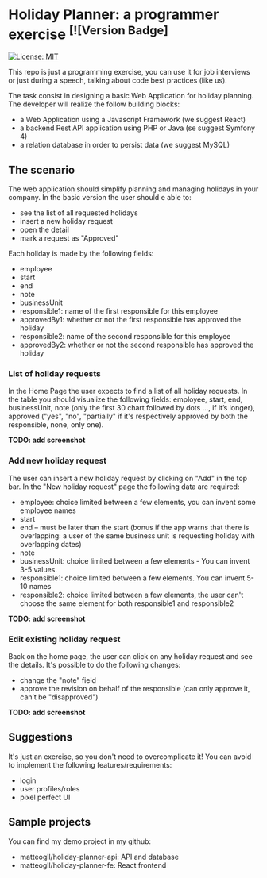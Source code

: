 # Holiday Planner: a programmer exercise <sup>[![Version Badge]</sup>

[![License: MIT](https://img.shields.io/badge/License-MIT-yellow.svg)](https://opensource.org/licenses/MIT)

This repo is just a programming exercise, you can use it for job interviews or just during a speech, 
talking about code best practices (like us).

The task consist in designing a basic Web Application for holiday planning.
The developer will realize the follow building blocks:
 * a Web Application using a Javascript Framework (we suggest React)
 * a backend Rest API application using PHP or Java (se suggest Symfony 4)
 * a relation database in order to persist data (we suggest MySQL)
 
## The scenario

The web application should simplify planning and managing holidays in your company.
In the basic version the user should e able to:
 * see the list of all requested holidays
 * insert a new holiday request
 * open the detail
 * mark a request as "Approved"
 
Each holiday is made by  the following fields:
 * employee
 * start
 * end
 * note
 * businessUnit
 * responsible1: name of the first responsible for this employee
 * approvedBy1: whether or not the first responsible has approved the holiday
 * responsible2: name of the second responsible for this employee
 * approvedBy2: whether or not the second responsible has approved the holiday

### List of holiday requests
 
In the Home Page the user expects to find a list of all holiday requests. In the table you should visualize the following
fields: employee, start, end, businessUnit, note (only the first 30 chart followed by dots ..., if it’s longer),
approved ("yes", "no", "partially" if it's respectively approved by both the responsible, none, only one).

**TODO: add screenshot**

### Add new holiday request

The user can insert a new holiday request by clicking on "Add" in the top bar. 
In the "New holiday request" page the following data are required:
- employee: choice limited between a few elements, you can invent some employee names
- start
- end – must be later than the start (bonus if the app warns that there is overlapping: a user of the same business unit 
is requesting holiday with overlapping dates)
- note
- businessUnit: choice limited between a few elements - You can invent 3-5 values.
- responsible1: choice limited between a few elements. You can invent 5-10 names
- responsible2: choice limited between a few elements, the user can't choose the same element for 
both responsible1 and responsible2

**TODO: add screenshot**

### Edit existing holiday request

Back on the home page, the user can click on any holiday request and see the details. 
It's possible to do the following changes:
 * change the "note" field
 * approve the revision on behalf of the responsible (can only approve it, can’t be "disapproved")

**TODO: add screenshot**

## Suggestions

It's just an exercise, so you don't need to overcomplicate it!
You can avoid to implement the following features/requirements:
 * login
 * user profiles/roles
 * pixel perfect UI

## Sample projects

You can find my demo project in my github: 
* matteogll/holiday-planner-api: API and database
* matteogll/holiday-planner-fe: React frontend
